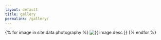 ```yaml
---
layout: default
title: gallery
permalink: /gallery/
---
```


{% for image in site.data.photography %}
![{{ image.desc }}]( /assets/img/{{image.url}})
{% endfor %}
